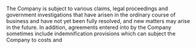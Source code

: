 The  Company  is  subject  to  various  claims,  legal  proceedings  and  government  investigations  that  have  arisen  in  the  ordinary
course  of  business  and  have  not  yet  been  fully  resolved,  and  new  matters  may  arise  in  the  future.  In  addition,  agreements
entered  into  by  the  Company  sometimes  include  indemnification  provisions  which  can  subject  the  Company  to  costs  and